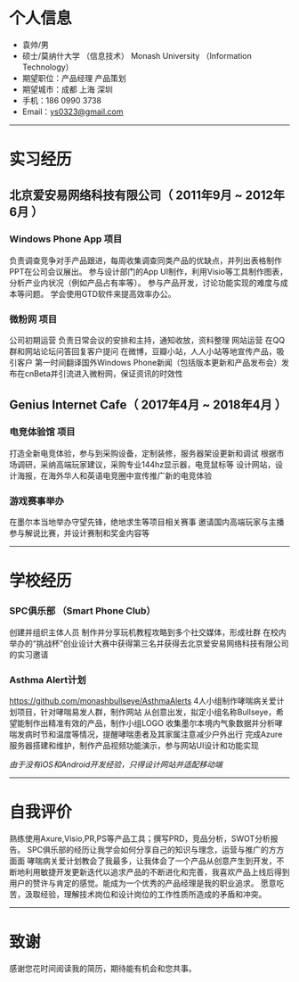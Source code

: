 
# 个人信息
 - 袁帅/男
 - 硕士/莫纳什大学 （信息技术） Monash University （Information Technology）
 - 期望职位：产品经理 产品策划
 - 期望城市：成都 上海 深圳
- 手机：186 0990 3738
- Email：ys0323@gmail.com

* * *
# 实习经历

## 北京爱安易网络科技有限公司（ 2011年9月 ~ 2012年6月 ）

### Windows Phone App 项目
负责调查竞争对手产品跟进，每周收集调查同类产品的优缺点，并列出表格制作PPT在公司会议展出。
参与设计部门的App UI制作，利用Visio等工具制作图表，分析产业内状况（例如产品占有率等）。
参与产品开发，讨论功能实现的难度与成本等问题。
学会使用GTD软件来提高效率办公。

### 微粉网 项目
公司初期运营 负责日常会议的安排和主持，通知收放，资料整理
网站运营 在QQ群和网站论坛问答回复客户提问
在微博，豆瓣小站，人人小站等地宣传产品，吸引客户
第一时间翻译国外Windows Phone新闻（包括版本更新和产品发布会）发布在cnBeta并引流进入微粉网，保证资讯的时效性

## Genius Internet Cafe（ 2017年4月 ~ 2018年4月 ）

### 电竞体验馆 项目
打造全新电竞体验，参与到采购设备，定制装修，服务器架设更新和调试
根据市场调研，采纳高端玩家建议，采购专业144hz显示器，电竞鼠标等
设计网站，设计海报，在海外华人和英语电竞圈中宣传推广新的电竞体验

### 游戏赛事举办
在墨尔本当地举办守望先锋，绝地求生等项目相关赛事
邀请国内高端玩家与主播参与解说比赛，并设计赛制和奖金内容等

* * *

# 学校经历
###  SPC俱乐部 （Smart Phone Club）
创建并组织主体人员
制作并分享玩机教程攻略到多个社交媒体，形成社群
在校内举办的“挑战杯”创业设计大赛中获得第三名并获得去北京爱安易网络科技有限公司的实习邀请

### Asthma Alert计划
https://github.com/monashbullseye/AsthmaAlerts
4人小组制作哮喘病关爱计划项目，针对哮喘易发人群，制作网站
从创意出发，拟定小组名称Bullseye，希望能制作出精准有效的产品，制作小组LOGO
收集墨尔本境内气象数据并分析哮喘发病时节和温度等情况，提醒哮喘患者及其家属注意减少户外出行
完成Azure服务器搭建和维护，制作产品视频功能演示，参与网站UI设计和功能实现

_由于没有iOS和Android开发经验，只得设计网站并适配移动端_

* * *

# 自我评价
熟练使用Axure,Visio,PR,PS等产品工具；撰写PRD，竞品分析，SWOT分析报告。
SPC俱乐部的经历让我学会如何分享自己的知识与理念，运营与推广的方方面面
哮喘病关爱计划教会了我最多，让我体会了一个产品从创意产生到开发，不断地利用敏捷开发更新迭代以追求产品的不断进化和完善，我喜欢产品上线后得到用户的赞许与肯定的感觉。能成为一个优秀的产品经理是我的职业追求。
愿意吃苦，汲取经验，理解技术岗位和设计岗位的工作性质所造成的矛盾和冲突。


      
---      
# 致谢
感谢您花时间阅读我的简历，期待能有机会和您共事。
      
